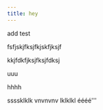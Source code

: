 ```yaml
---
title: hey
---
```

add test

fsfjskjfksjfkjskfjksjf

kkjfdkfjksjfksjfdksj

uuu

hhhh 

ssssklklk vnvnvnv lklklkl
éééé'''